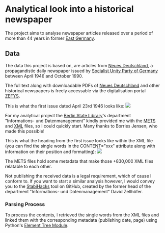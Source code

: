 # Analytical look into a historical newspaper

The project aims to analyse newspaper articles released over a period of more than 44 years in former [East Germany](https://en.wikipedia.org/wiki/East_Germany).

## Data
The data this project is based on, are articles from [Neues Deutschland](https://en.wikipedia.org/wiki/Neues_Deutschland), a propagandistic daily newspaper issued by [Socialist Unity Party of Germany](https://en.wikipedia.org/wiki/Socialist_Unity_Party_of_Germany) between April 1946 and October 1990.

The full text along with downloadable PDFs of [Neues Deutschland](https://en.wikipedia.org/wiki/Neues_Deutschland) and other historical newspapers is freely accessable via the digitalisation portal [ZEFYS](https://zefys.staatsbibliothek-berlin.de/?lang=en).

This is what the first issue dated April 23rd 1946 looks like:
<image src="images/1946-23-04_Neues_Deutschland_p1.png"/>

For my analytical project the [Berlin State Library](https://en.wikipedia.org/wiki/Berlin_State_Library)'s department "Informations- und Datenmanagement" kindly provided me with the [METS](https://en.wikipedia.org/wiki/Metadata_Encoding_and_Transmission_Standard) and [XML]() files, so I could quickly start. Many thanks to Borries Jensen, who made this possible! 

This is what the heading from the first issue looks like within the XML file (you can find the single words in the CONTENT="xxx" attribute 
along with information on their position and formatting):
<image src="images/1946-23-04_XML_Header.png"/>

The METS files hold some metadata that make those +830,000 XML files relatable to each other.

Not publishing the received data is a legal requirement, which of cause I conform to. If you want to start a similar analysis however, I would convey you to the [StabiHacks](https://github.com/elektrobohemian/StabiHacks) tool on GitHub, created by the former head of the department "Informations- und Datenmanagement" David Zellhöfer.

### Parsing Process
To process the contents, I retrieved the single words from the XML files and linked them with the corresponding metadata (publishing date, page) using Python's [Element Tree Module](https://docs.python.org/3/library/xml.etree.elementtree.html).
